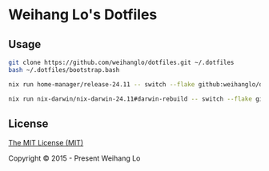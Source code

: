 # Weihang Lo's Dotfiles 

## Usage

```bash
git clone https://github.com/weihanglo/dotfiles.git ~/.dotfiles
bash ~/.dotfiles/bootstrap.bash
```

```bash
nix run home-manager/release-24.11 -- switch --flake github:weihanglo/dotfiles
```

```bash
nix run nix-darwin/nix-darwin-24.11#darwin-rebuild -- switch --flake github:weihanglo/dotfiles
```

## License

[The MIT License (MIT)](LICENSE)

Copyright © 2015 - Present Weihang Lo
